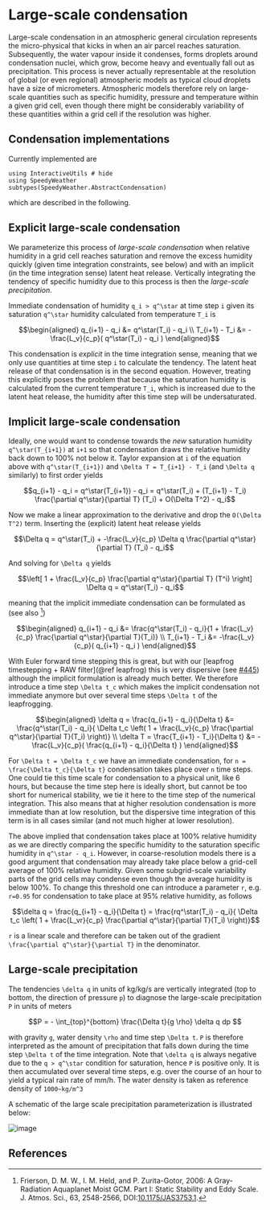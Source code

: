 # Large-scale condensation

Large-scale condensation in an atmospheric general circulation represents the
micro-physical that kicks in when an air parcel reaches saturation.
Subsequently, the water vapour inside it condenses, forms droplets around
condensation nuclei, which grow, become heavy and eventually fall out
as precipitation. This process is never actually representable at the resolution
of global (or even regional) atmospheric models as typical cloud droplets
have a size of micrometers. Atmospheric models therefore rely on large-scale
quantities such as specific humidity, pressure and temperature within a
given grid cell, even though there might be considerably variability of
these quantities within a grid cell if the resolution was higher.

## Condensation implementations

Currently implemented are

```@example condensation
using InteractiveUtils # hide
using SpeedyWeather
subtypes(SpeedyWeather.AbstractCondensation)
```

which are described in the following.

## Explicit large-scale condensation

We parameterize this process of _large-scale condensation_ when relative humidity
in a grid cell reaches saturation and remove the excess humidity quickly
(given time integration constraints, see below) and with an implicit (in the time
integration sense) latent heat release. Vertically integrating the
tendency of specific humidity due to this process is then the _large-scale precipitation_.

Immediate condensation of humidity ``q_i > q^\star`` at time step ``i`` given its saturation ``q^\star``
humidity calculated from temperature ``T_i`` is

```math
\begin{aligned}
q_{i+1} - q_i &= q^\star(T_i) - q_i \\
T_{i+1} - T_i &= -\frac{L_v}{c_p}( q^\star(T_i) - q_i  )
\end{aligned}
```

This condensation is _explicit_ in the time integration sense, meaning that we only use
quantities at time step ``i`` to calculate the tendency. The latent heat release of that
condensation is in the second equation. However, treating this explicitly poses the problem
that because the saturation humidity is calculated from the current temperature ``T_i``,
which is increased due to the latent heat release, the humidity after this time step will be
undersaturated.

## Implicit large-scale condensation

Ideally, one would want to condense towards the _new_ saturation humidity
``q^\star(T_{i+1})`` at ``i+1`` so that condensation draws the relative humidity back down
to 100% not below it.  Taylor expansion at ``i`` of the equation above with ``q^\star(T_{i+1})``
and ``\Delta T = T_{i+1} - T_i`` (and ``\Delta q`` similarly) to first order yields

```math
q_{i+1} - q_i = q^\star(T_{i+1}) - q_i = q^\star(T_i) + (T_{i+1} - T_i)
\frac{\partial q^\star}{\partial T} (T_i) + O(\Delta T^2) - q_i
```

Now we make a linear approximation to the derivative and drop the ``O(\Delta T^2)`` term.
Inserting the (explicit) latent heat release yields

```math
\Delta q = q^\star(T_i) + -\frac{L_v}{c_p} \Delta q \frac{\partial q^\star}{\partial T} (T_i) - q_i
```

And solving for ``\Delta q`` yields

```math
\left[ 1 + \frac{L_v}{c_p} \frac{\partial q^\star}{\partial T} (T^i) \right] \Delta q = q^\star(T_i) - q_i
```

meaning that the implicit immediate condensation can be formulated as (see also [^Frierson2006])

```math
\begin{aligned}
q_{i+1} - q_i &= \frac{q^\star(T_i) - q_i}{1 + \frac{L_v}{c_p} \frac{\partial q^\star}{\partial T}(T_i)} \\
T_{i+1} - T_i &= -\frac{L_v}{c_p}( q_{i+1} - q_i )
\end{aligned}
```

With Euler forward time stepping this is great, but with our [leapfrog timestepping + RAW filter](@ref leapfrog)
this is very dispersive (see [#445](https://github.com/SpeedyWeather/SpeedyWeather.jl/issues/445))
although the implicit formulation is already much better.
We therefore introduce a time step ``\Delta t_c`` which makes the implicit condensation not immediate
anymore but over several time steps ``\Delta t`` of the leapfrogging.

```math
\begin{aligned}
\delta q = \frac{q_{i+1} - q_i}{\Delta t} &= \frac{q^\star(T_i) - q_i}{ \Delta t_c
\left( 1 + \frac{L_v}{c_p} \frac{\partial q^\star}{\partial T}(T_i) \right)} \\
\delta T = \frac{T_{i+1} - T_i}{\Delta t} &= -\frac{L_v}{c_p}( \frac{q_{i+1} - q_i}{\Delta t} )
\end{aligned}
```

For ``\Delta t = \Delta t_c`` we have an immediate condensation,
for ``n = \frac{\Delta t_c}{\Delta t}`` condensation takes place over ``n`` time steps.
One could tie this time scale for condensation to a physical unit, like 6 hours,
but because the time step here is ideally short, but cannot be too short for
numerical stability, we tie it here to the time step of the numerical integration.
This also means that at higher resolution condensation is more immediate than
at low resolution, but the dispersive time integration of this term is in all
cases similar (and not much higher at lower resolution).

The above implied that condensation takes place at 100% relative humidity as
we are directly comparing the specific humidity to the saturation specific humidity
in ``q^\star - q_i``. However, in coarse-resolution models there is a good argument
that condensation may already take place below a grid-cell average of 100% relative humidity.
Given some subgrid-scale variability parts of the grid cells may condense even though
the average humidity is below 100%. To change this threshold one can introduce
a parameter ``r``, e.g. ``r=0.95`` for condensation to take place at 95% relative humidity,
as follows

```math
\delta q = \frac{q_{i+1} - q_i}{\Delta t} = \frac{rq^\star(T_i) - q_i}{ \Delta t_c
\left( 1 + \frac{L_vr}{c_p} \frac{\partial q^\star}{\partial T}(T_i) \right)}
```
``r`` is a linear scale and therefore can be taken out of the gradient
``\frac{\partial q^\star}{\partial T}`` in the denominator.

## Large-scale precipitation

The tendencies ``\delta q`` in units of  kg/kg/s are vertically
integrated (top to bottom, the direction of pressure ``p``) to diagnose the large-scale precipitation ``P`` in units of meters

```math
P = - \int_{top}^{bottom} \frac{\Delta t}{g \rho} \delta q dp 
```

with gravity ``g``, water density ``\rho`` and time step ``\Delta t``.
``P`` is therefore interpreted as the amount of precipitation that falls down
during the time step ``\Delta t`` of the time integration. Note that ``\delta q``
is always negative due to the ``q > q^\star`` condition for saturation,
hence ``P`` is positive only.
It is then accumulated over several time steps, e.g. over the course of an
hour to yield a typical rain rate of mm/h.
The water density is taken as reference density of ``1000~kg/m^3``

A schematic of the large scale precipitation parameterization is illustrated below:

![image](https://github.com/user-attachments/assets/4422c0df-7a5d-40ba-9434-da6292bce489)





## References

[^Frierson2006]: Frierson, D. M. W., I. M. Held, and P. Zurita-Gotor, 2006: A Gray-Radiation Aquaplanet Moist GCM. Part I: Static Stability and Eddy Scale. J. Atmos. Sci., 63, 2548-2566, DOI:[10.1175/JAS3753.1](https://doi.org/10.1175/JAS3753.1).
